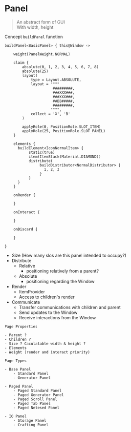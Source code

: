 # Panel

> An abstract form of GUI  
> With width, height


Concept `buildPanel` function

```
buildPanel<BasicPanel> { this@Window ->

    weight(PanelWeight.NORMAL)
    
    claim {
        absolute(0, 1, 2, 3, 4, 5, 6, 7, 8)
        absolute(25)
        layout(
            type = Layout.ABSOLUTE,
            layout = """"
                      #########,
                      ###XXX###,
                      ###XXX###,
                      ##BB#####,
                      #########,
                     """",
            collect = 'X', 'B'
        )
        
        applyRole(0, PositionRole.SLOT_ITEM)
        applyRole(25, PositionRole.SLOT_PANEL)
    }
    
    elements {
      buildElement<IconNormalItem> {
           static(true)
           item(ItemStack(Material.DIAMOND))
           distribute(
                buildDistributor<NormalDistributor> {
                  1, 2, 3
                }
           )
      }
    }
    
    onRender {
      
    }
    
    onInteract {
      
    }
    
    onDiscard {
    
    }
    
}
```

- Size (How many slos are this panel intended to occupy?)
- Distribute
    - Relative
        - positioning relatively from a parent?
    - Absolute
        - positioning regarding the Window
- Render
    - ItemProvider
    - Access to children's render
- Communicate
    - Transfer communications with children and parent
    - Send updates to the Window
    - Receive interactions from the Window

```
Page Properties

- Parent ?
- Children ?
- Size ? Caculatable width & height ?
- Elements
- Weight (render and interact priority)

Page Types

- Base Panel
    - Standard Panel
    - Generator Panel

- Paged Panel
    - Paged Standard Panel
    - Paged Generator Panel
    - Paged Scroll Panel
    - Paged Tab Panel
    - Paged Netesed Panel

- IO Panel
    - Storage Panel
    - Crafting Panel
```
